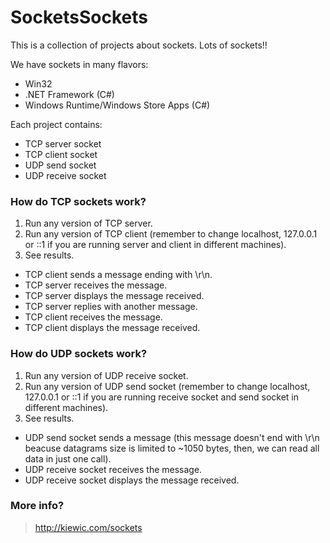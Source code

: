 # SocketsSockets

This is a collection of projects about sockets. Lots of sockets!!

We have sockets in many flavors:

* Win32
* .NET Framework (C#)
* Windows Runtime/Windows Store Apps (C#)

Each project contains:

* TCP server socket
* TCP client socket
* UDP send socket
* UDP receive socket

### How do TCP sockets work?

1. Run any version of TCP server.
2. Run any version of TCP client (remember to change localhost, 127.0.0.1 or ::1 
   if you are running server and client in different machines).
3. See results. 
  * TCP client sends a message ending with \r\n.
  * TCP server receives the message.
  * TCP server displays the message received.
  * TCP server replies with another message.
  * TCP client receives the message.
  * TCP client displays the message received.

### How do UDP sockets work?

1. Run any  version of UDP receive socket.
2. Run any version of UDP send socket (remember to change localhost, 127.0.0.1 or ::1 
   if you are running receive socket and send socket in different machines).
3. See results. 
  * UDP send socket sends a message (this message doesn't end with \r\n beacuse datagrams
    size is limited to ~1050 bytes, then, we  can read all data in just one call).
  * UDP receive socket receives the message.
  * UDP receive socket displays the message received.

### More info?

> http://kiewic.com/sockets
